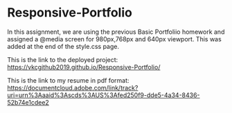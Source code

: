 # Responsive-Portfolio
In this assignment, we are using the previous Basic Portfoliio homework and assigned a @media screen for 980px,768px and 640px viewport. This was added at the end of the style.css page. 

This is the link to the deployed project:
https://vkcgithub2019.github.io/Responsive-Portfolio/

This is the link to my resume in pdf format:
https://documentcloud.adobe.com/link/track?uri=urn%3Aaaid%3Ascds%3AUS%3Afed250f9-dde5-4a34-8436-52b74e1cdee2